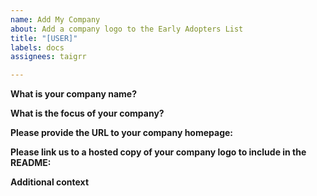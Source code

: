 ```yaml
---
name: Add My Company
about: Add a company logo to the Early Adopters List
title: "[USER]"
labels: docs
assignees: taigrr

---
```


**What is your company name?**


**What is the focus of your company?**


**Please provide the URL to your company homepage:**


**Please link us to a hosted copy of your company logo to include in the README:**


**Additional context**

